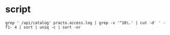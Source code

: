 # script
`grep ' /api/catalog' practo.access.log | grep -v '^10\.' | cut -d' ' -f1- 4 | sort | uniq -c | sort -nr `
